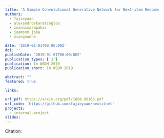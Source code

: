 ```yaml
---
title: 'A Simple Convolutional Generative Network for Next-item Recommendation'
authors:
  - fajieyuan
  - alexandroskaratzoglou
  - ioannisarapakis
  - joemonm.jose
  - xiangnanhe

date: '2019-01-01T00:00:00Z'
doi: ''
publishDate: '2019-01-01T00:00:00Z'
publication_types: ['1']
publication: In WSDM 2019 
publication_short: In WSDM 2019 

abstract: ""
featured: true

links:

url_pdf: https://arxiv.org/pdf/1808.05163.pdf
url_code: 'https://github.com/fajieyuan/nextitnet'
projects:
  - internal-project
slides:
---
```




Citation:

